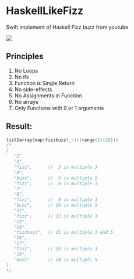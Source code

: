 # HaskellLikeFizz

Swift implement of Haskell Fizz buzz from youtube

[![](https://i.ytimg.com/an_webp/pUN3algpvMs/mqdefault_6s.webp?du=3000&sqp=CIbPnfsF&rs=AOn4CLC-kuhM93zT3e45m4Y9IKh9gq7Yaw)](https://www.youtube.com/watch?v=pUN3algpvMs&ab_channel=Tsoding)

## Principles
1. No Loops
2. No ifs 
3. Function is Single Return
4. No side-effects 
5. No Assignments in Function
6. No arrays
7. Only Functions with 0 or 1 arguments

## Result:

```swift
list2array(map(fizzbuzz(_:))(range(1)(20)))
/*
[
   "1", 
   "2",
   "fizz",      //  3 is multiple 3
   "4",
   "buzz",      //  5 is multiple 5 
   "fizz",      //  6 is multiple 3
   "7",
   "8", 
   "fizz",      //  9 is multiple 3
   "buzz",      // 10 is multiple 5
   "11", 
   "fizz",      // 12 is multiple 3
   "13",
   "14",
   "fizzbuzz",  // 15 is multiple 3 and 5
   "16",
   "17",
   "fizz",      // 18 is multiple 3
   "19",
   "buzz"       // 20 is multiple 5
]
*/
```
